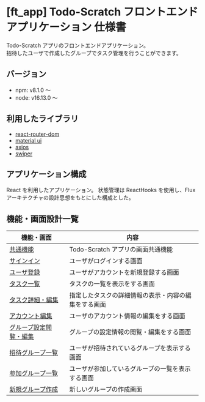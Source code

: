 # [ft_app] Todo-Scratch フロントエンドアプリケーション 仕様書

Todo-Scratch アプリのフロントエンドアプリケーション。  
招待したユーザで作成したグループでタスク管理を行うことができます。

## バージョン

- npm: v8.1.0 〜
- node: v16.13.0 〜

## 利用したライブラリ

- [react-router-dom](https://reactrouter.com/)
- [material ui](https://mui.com/)
- [axios](https://github.com/axios/axios)
- [swiper](https://swiperjs.com/)

## アプリケーション構成

React を利用したアプリケーション。
状態管理は ReactHooks を使用し、Flux アーキテクチャの設計思想をもとにした構成とした。

## 機能・画面設計一覧

| 機能・画面                                                    | 内容                                                 |
| ------------------------------------------------------------- | ---------------------------------------------------- |
| [共通機能]()                                                  | Todo-Scratch アプリの画面共通機能                    |
| [サインイン ](./screens/signin_design.md)                     | ユーザがログインする画面                             |
| [ユーザ登録 ](./screens/signup_design.md)                     | ユーザがアカウントを新規登録する画面                 |
| [タスク一覧](./screens/task_list_desgin.md)                   | タスクの一覧を表示をする画面                         |
| [タスク詳細・編集 ](./screens/task_detail_desgin.md)          | 指定したタスクの詳細情報の表示・内容の編集をする画面 |
| [アカウント編集 ](./screens/account_desgin.md)                | ユーザのアカウント情報の編集をする画面               |
| [グループ設定閲覧・編集 ](./screens/group_settings_desgin.md) | グループの設定情報の閲覧・編集をする画面             |
| [招待グループ一覧 ](./screens/grpup_approve_list_desgin.md)   | ユーザが招待されているグループを表示する画面         |
| [参加グループ一覧 ](./screens/group_joined_list_desgin.md)    | ユーザが参加しているグループの一覧を表示する画面     |
| [新規グループ作成 ](./screens/group_create_design.md)         | 新しいグループの作成画面                             |
